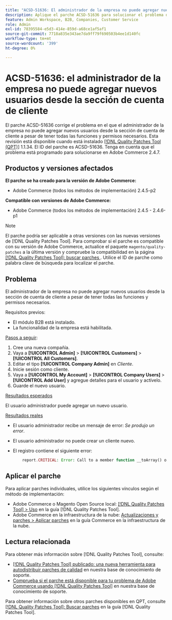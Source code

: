 ```yaml
---
title: "ACSD-51636: El administrador de la empresa no puede agregar nuevos usuarios desde la sección de cuenta de cliente"
description: Aplique el parche ACSD-51636 para solucionar el problema de Adobe Commerce en el que el administrador de la empresa no puede agregar nuevos usuarios desde la sección de cuenta de cliente a pesar de tener todas las funciones y permisos necesarios.
feature: Admin Workspace, B2B, Companies, Customer Service
role: Admin
exl-id: 78395584-e5d3-414e-859d-a68ce1af5af1
source-git-commit: 7718a835e343ae7da9ff79f690503b4ee1d140fc
workflow-type: tm+mt
source-wordcount: '399'
ht-degree: 0%

---
```


# ACSD-51636: el administrador de la empresa no puede agregar nuevos usuarios desde la sección de cuenta de cliente

El parche ACSD-51636 corrige el problema en el que el administrador de la empresa no puede agregar nuevos usuarios desde la sección de cuenta de cliente a pesar de tener todas las funciones y permisos necesarios. Esta revisión está disponible cuando está instalado [[!DNL Quality Patches Tool (QPT)]](/help/announcements/adobe-commerce-announcements/magento-quality-patches-released-new-tool-to-self-serve-quality-patches.md) 1.1.34. El ID del parche es ACSD-51636. Tenga en cuenta que el problema está programado para solucionarse en Adobe Commerce 2.4.7.

## Productos y versiones afectados

**El parche se ha creado para la versión de Adobe Commerce:**

* Adobe Commerce (todos los métodos de implementación) 2.4.5-p2

**Compatible con versiones de Adobe Commerce:**

* Adobe Commerce (todos los métodos de implementación) 2.4.5 - 2.4.6-p1

>[!NOTE]
>
>El parche podría ser aplicable a otras versiones con las nuevas versiones de [!DNL Quality Patches Tool]. Para comprobar si el parche es compatible con su versión de Adobe Commerce, actualice el paquete `magento/quality-patches` a la última versión y compruebe la compatibilidad en la página [[!DNL Quality Patches Tool]: buscar parches ](https://experienceleague.adobe.com/tools/commerce-quality-patches/index.html). Utilice el ID de parche como palabra clave de búsqueda para localizar el parche.

## Problema

El administrador de la empresa no puede agregar nuevos usuarios desde la sección de cuenta de cliente a pesar de tener todas las funciones y permisos necesarios.

Requisitos previos:

* El módulo B2B está instalado.
* La funcionalidad de la empresa está habilitada.

<u>Pasos a seguir</u>:

1. Cree una nueva compañía.
1. Vaya a **[!UICONTROL Admin]** > **[!UICONTROL Customers]** > **[!UICONTROL All Customers]**.
1. Editar el tipo **[!UICONTROL Company Admin]** en *Cliente*.
1. Inicie sesión como cliente.
1. Vaya a **[!UICONTROL My Account]** > **[!UICONTROL Company Users]** > **[!UICONTROL Add User]** y agregue detalles para el usuario y actívelo.
1. Guarde el nuevo usuario.

<u>Resultados esperados</u>

El usuario administrador puede agregar un nuevo usuario.

<u>Resultados reales</u>

* El usuario administrador recibe un mensaje de error: *Se produjo un error*.
* El usuario administrador no puede crear un cliente nuevo.
* El registro contiene el siguiente error:

  ```PHP
      report.CRITICAL: Error: Call to a member function __toArray() on null in app/code/Magento/LoginAsCustomerLogging/Observer/LogSaveCustomerObserver.php:123
  ```

## Aplicar el parche

Para aplicar parches individuales, utilice los siguientes vínculos según el método de implementación:

* Adobe Commerce o Magento Open Source local: [[!DNL Quality Patches Tool] > Uso](<https://experienceleague.adobe.com/docs/commerce-operations/tools/quality-patches-tool/usage.html>) en la guía [!DNL Quality Patches Tool].
* Adobe Commerce en la infraestructura de la nube: [Actualizaciones y parches > Aplicar parches](https://experienceleague.adobe.com/docs/commerce-cloud-service/user-guide/develop/upgrade/apply-patches.html) en la guía Commerce en la infraestructura de la nube.

## Lectura relacionada

Para obtener más información sobre [!DNL Quality Patches Tool], consulte:

* [[!DNL Quality Patches Tool] publicado: una nueva herramienta para autodistribuir parches de calidad](/help/announcements/adobe-commerce-announcements/magento-quality-patches-released-new-tool-to-self-serve-quality-patches.md) en nuestra base de conocimiento de soporte.
* [Comprueba si el parche está disponible para tu problema de Adobe Commerce usando [!DNL Quality Patches Tool]](/help/support-tools/patches-available-in-qpt-tool/check-patch-for-magento-issue-with-magento-quality-patches.md) en nuestra base de conocimiento de soporte.

Para obtener información sobre otros parches disponibles en QPT, consulte [[!DNL Quality Patches Tool]: Buscar parches](<https://experienceleague.adobe.com/tools/commerce-quality-patches/index.html>) en la guía [!DNL Quality Patches Tool].
